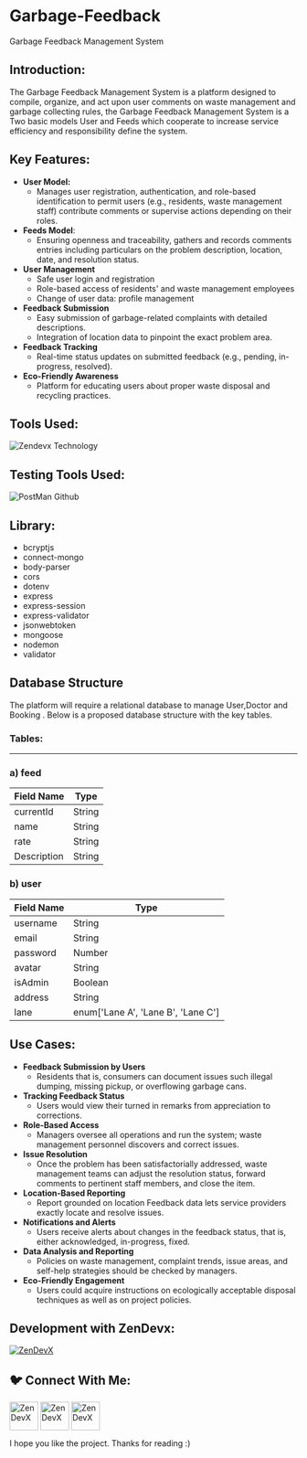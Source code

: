 # Garbage-Feedback
Garbage Feedback Management System
<h2 align="left">Introduction:</h2>

The Garbage Feedback Management System is a platform designed to compile, organize, and act upon user comments on waste management and garbage collecting rules, the Garbage Feedback Management System is a Two basic models User and Feeds which cooperate to increase service efficiency and responsibility define the system.

<h2 align="left"> Key Features:</h2>

- **User Model:**
    - Manages user registration, authentication, and role-based identification to permit users (e.g., residents, waste management staff) contribute comments or supervise actions depending on their roles.
- **Feeds Model**:
    - Ensuring openness and traceability, gathers and records comments entries including particulars on the problem description, location, date, and resolution status.
- **User Management**
    - Safe user login and registration
    - Role-based access of residents' and waste management employees
    - Change of user data: profile management
- **Feedback Submission**
    - Easy submission of garbage-related complaints with detailed descriptions.
    - Integration of location data to pinpoint the exact problem area.
- **Feedback Tracking**
    - Real-time status updates on submitted feedback (e.g., pending, in-progress, resolved).
- **Eco-Friendly Awareness**
    - Platform for educating users about proper waste disposal and recycling practices.

<h2 align="left"> Tools Used:</h2>

![Zendevx Technology](https://github.com/user-attachments/assets/36c979fe-929e-44a4-8958-9c15dc466e35)

<h2 align="left"> Testing Tools Used:</h2>

![PostMan Github](https://github.com/user-attachments/assets/3381c639-715f-40b9-85d3-08384553ee12)

<h2 align="left">Library:</h2>


- bcryptjs
- connect-mongo
- body-parser
- cors
- dotenv
- express
- express-session
- express-validator
- jsonwebtoken
- mongoose
- nodemon
- validator

<h2 align="left">Database Structure</h2>

The platform will require a relational database to manage User,Doctor and Booking . Below is a proposed database structure with the key tables.

### **Tables**:

---

### a) feed

| **Field Name** | **Type** |
| --- | --- |
| currentId | String |
| name | String |
|  rate | String |
| Description | String |

### b)  user

| **Field Name** | **Type** |
| --- | --- |
| username | String |
| email | String |
| password | Number |
| avatar | String |
| isAdmin | Boolean |
| address | String |
| lane | enum['Lane A', 'Lane B', 'Lane C'] |



<h2 align="left">Use Cases:</h2>

- **Feedback Submission by Users**
    - Residents that is, consumers can document issues such illegal dumping, missing pickup, or overflowing garbage cans.
- **Tracking Feedback Status**
    - Users would view their turned in remarks from appreciation to corrections.
- **Role-Based Access**
    - Managers oversee all operations and run the system; waste management personnel discovers and correct issues.
- **Issue Resolution**
    - Once the problem has been satisfactorially addressed, waste management teams can adjust the resolution status, forward comments to pertinent staff members, and close the item.
- **Location-Based Reporting**
    - Report grounded on location Feedback data lets service providers exactly locate and resolve issues.
- **Notifications and Alerts**
    - Users receive alerts about changes in the feedback status, that is, either acknowledged, in-progress, fixed.
- **Data Analysis and Reporting**
    - Policies on waste management, complaint trends, issue areas, and self-help strategies should be checked by managers.
- **Eco-Friendly Engagement**
    - Users could acquire instructions on ecologically acceptable disposal techniques as well as on project policies.

<h2 align="left">Development with ZenDevx:</h2>

<a href="https://www.zendevx.com/" target="blank"><img align="center" src="https://github.com/user-attachments/assets/7dd7220f-e83c-4490-9ac2-beab3bcf8c35" alt="ZenDevX" height="auto" width="auto" /></a>

<h2 align="left">🐦 Connect With Me:</h2>
<a href="https://www.linkedin.com/company/zendevx/" target="blank"><img align="center" src="https://github.com/user-attachments/assets/9a6080ca-4265-43e5-8652-9454651970a9" alt="ZenDevX" height="50" width="50" /></a>
<a href="https://www.youtube.com/@zendevx" target="blank"><img align="center" src="https://github.com/user-attachments/assets/1beefdd6-fa17-49c9-bde7-e8f30f539b96" alt="ZenDevX" height="50" width="50" /></a>
<a href="https://x.com/IamZenDevX" target="blank"><img align="center" src="https://github.com/user-attachments/assets/f1eeb865-3d23-407a-9a2b-d76b4e85c6dd" alt="ZenDevX" height="50" width="50" /></a>


I hope you like the project. Thanks for reading :)
